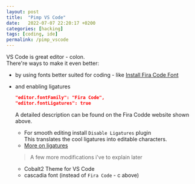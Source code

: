 ```yaml
---
layout: post
title:  "Pimp VS Code"
date:   2022-07-07 22:20:17 +0200
categories: [hacking]
tags: [coding, ide]
permalink: /pimp_vscode
---
```

VS Code is great editor - colon.   
There're ways to make it even better:
* by using fonts better suited for coding - like [Install Fira Code Font](https://github.com/tonsky/FiraCode/wiki/VS-Code-Instructions)
* and enabling ligatures
  ```json
  "editor.fontFamily": "Fira Code",
  "editor.fontLigatures": true
  ```
  A detailed description can be found on the Fira Codde website shown above.
  * For smooth editing install `Disable Ligatures` plugin   
  This translates the cool ligatures into editable characters.
  * [More on ligatures](https://marketplace.visualstudio.com/items?itemName=kshetline.ligatures-limited)

  > A few more modifications i've to explain later

  - Cobalt2 Theme for VS Code
  - cascadia font (instead of `Fira Code` - c above)